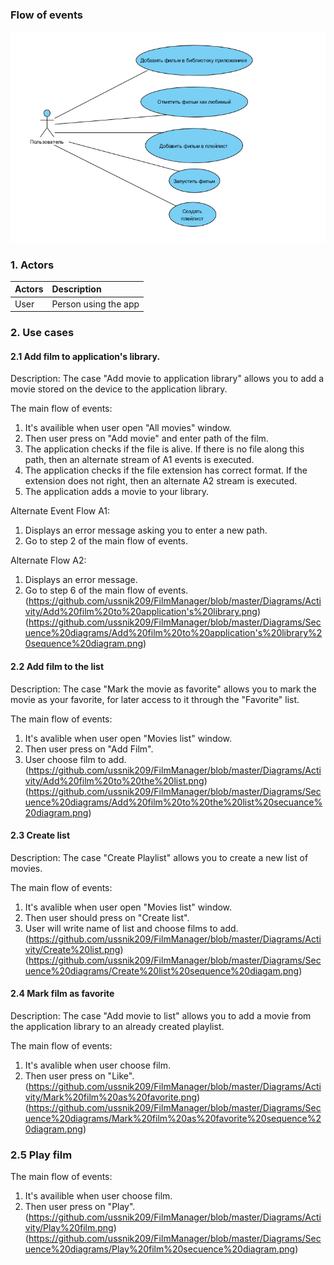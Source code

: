 ### Flow of events

![Flow of events](https://github.com/ussnik209/FilmManager/blob/master/Diagrams/use%20case.png)

### 1. Actors

| Actors | Description |
|:--|:--|
| User | Person using the app |

### 2. Use cases
#### 2.1 Add film to application's library.
Description: The case "Add movie to application library" allows you to add a movie stored on the device to the application library.

The main flow of events:
1. It's availible when user open "All movies" window.
2. Then user press on "Add movie" and enter path of the film.
3. The application checks if the file is alive. If there is no file along this path, then an alternate stream of A1 events is executed.
4. The application checks if the file extension has correct format. If the extension does not right, then an alternate A2 stream is executed.
5. The application adds a movie to your library.

Alternate Event Flow A1:
1. Displays an error message asking you to enter a new path.
2. Go to step 2 of the main flow of events.

Alternate Flow A2:
1. Displays an error message.
2. Go to step 6 of the main flow of events.
(https://github.com/ussnik209/FilmManager/blob/master/Diagrams/Activity/Add%20film%20to%20application's%20library.png)
(https://github.com/ussnik209/FilmManager/blob/master/Diagrams/Secuence%20diagrams/Add%20film%20to%20application's%20library%20sequence%20diagram.png)
#### 2.2 Add film to the list
Description: The case "Mark the movie as favorite" allows you to mark the movie as your favorite, for later access to it through the "Favorite" list.

The main flow of events:
1. It's avalible when user open "Movies list" window.
2. Then user press on "Add Film".
3. User choose film to add.
(https://github.com/ussnik209/FilmManager/blob/master/Diagrams/Activity/Add%20film%20to%20the%20list.png)
(https://github.com/ussnik209/FilmManager/blob/master/Diagrams/Secuence%20diagrams/Add%20film%20to%20the%20list%20secuance%20diagram.png)
#### 2.3 Create list
Description: The case "Create Playlist" allows you to create a new list of movies.

The main flow of events:
1. It's avalible when user open "Movies list" window.
2. Then user should press on "Create list".
3. User will write name of list and choose films to add.
(https://github.com/ussnik209/FilmManager/blob/master/Diagrams/Activity/Create%20list.png)
(https://github.com/ussnik209/FilmManager/blob/master/Diagrams/Secuence%20diagrams/Create%20list%20sequence%20diagam.png)
#### 2.4 Mark film as favorite
Description: The case "Add movie to list" allows you to add a movie from the application library to an already created playlist.

The main flow of events:
1. It's avalible when user choose film.
2. Then user press on "Like".
(https://github.com/ussnik209/FilmManager/blob/master/Diagrams/Activity/Mark%20film%20as%20favorite.png)
(https://github.com/ussnik209/FilmManager/blob/master/Diagrams/Secuence%20diagrams/Mark%20film%20as%20favorite%20sequence%20diagram.png)
### 2.5 Play film
The main flow of events:
1. It's availible when user choose film.
2. Then user press on "Play".
(https://github.com/ussnik209/FilmManager/blob/master/Diagrams/Activity/Play%20film.png)
(https://github.com/ussnik209/FilmManager/blob/master/Diagrams/Secuence%20diagrams/Play%20film%20secuence%20diagram.png)
